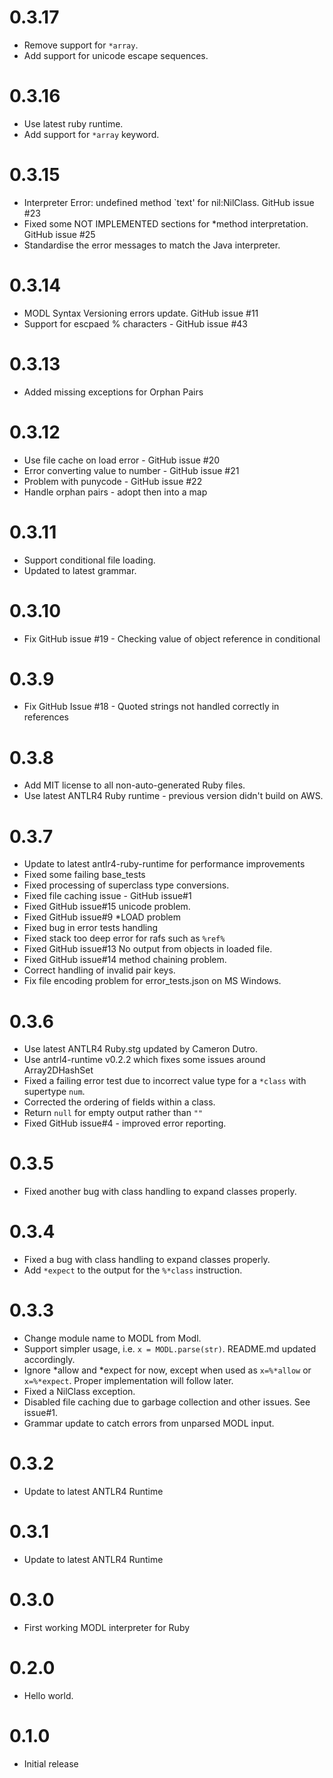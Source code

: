 0.3.17
===
- Remove support for `*array`.
- Add support for unicode escape sequences.

0.3.16
===
- Use latest ruby runtime.
- Add support for `*array` keyword.

0.3.15
===
- Interpreter Error: undefined method `text' for nil:NilClass. GitHub issue #23
- Fixed some NOT IMPLEMENTED sections for *method interpretation. GitHub issue #25
- Standardise the error messages to match the Java interpreter.

0.3.14
===
- MODL Syntax Versioning errors update. GitHub issue #11
- Support for escpaed % characters - GitHub issue #43

0.3.13
===
- Added missing exceptions for Orphan Pairs

0.3.12
===
- Use file cache on load error - GitHub issue #20
- Error converting value to number - GitHub issue #21
- Problem with punycode - GitHub issue #22
- Handle orphan pairs - adopt then into a map

0.3.11
===
- Support conditional file loading.
- Updated to latest grammar.

0.3.10
===
- Fix GitHub issue #19 - Checking value of object reference in conditional

0.3.9
===
- Fix GitHub Issue #18 - Quoted strings not handled correctly in references

0.3.8
===
- Add MIT license to all non-auto-generated Ruby files.
- Use latest ANTLR4 Ruby runtime - previous version didn't build on AWS.

0.3.7
===
- Update to latest antlr4-ruby-runtime for performance improvements
- Fixed some failing base_tests
- Fixed processing of superclass type conversions.
- Fixed file caching issue - GitHub issue#1
- Fixed GitHub issue#15 unicode problem.
- Fixed GitHub issue#9 *LOAD problem
- Fixed bug in error tests handling
- Fixed stack too deep error for rafs such as `%ref%`
- Fixed GitHub issue#13 No output from objects in loaded file.
- Fixed GitHub issue#14 method chaining problem.
- Correct handling of invalid pair keys.
- Fix file encoding problem for error_tests.json on MS Windows.

0.3.6
===
- Use latest ANTLR4 Ruby.stg updated by Cameron Dutro.
- Use antrl4-runtime v0.2.2 which fixes some issues around Array2DHashSet
- Fixed a failing error test due to incorrect value type for a `*class` with supertype `num`.
- Corrected the ordering of fields within a class.
- Return `null` for empty output rather than `""`
- Fixed GitHub issue#4 - improved error reporting.

0.3.5
===
- Fixed another bug with class handling to expand classes properly.

0.3.4
===
- Fixed a bug with class handling to expand classes properly.
- Add `*expect` to the output for the `%*class` instruction.

0.3.3
===
- Change module name to MODL from Modl.
- Support simpler usage, i.e. `x = MODL.parse(str)`. README.md updated accordingly.
- Ignore *allow and *expect for now, except when used as `x=%*allow` or `x=%*expect`. Proper implementation will follow later.
- Fixed a NilClass exception.
- Disabled file caching due to garbage collection and other issues. See issue#1.
- Grammar update to catch errors from unparsed MODL input.

0.3.2
===
- Update to latest ANTLR4 Runtime

0.3.1
===
- Update to latest ANTLR4 Runtime

0.3.0
===
- First working MODL interpreter for Ruby

0.2.0
===
- Hello world.

0.1.0
===
- Initial release
